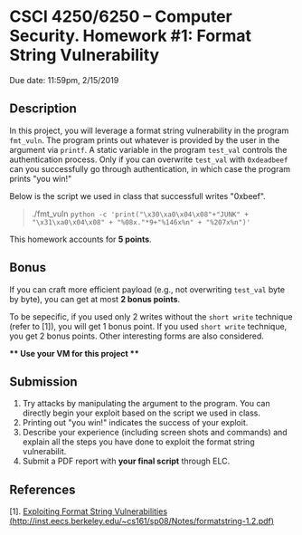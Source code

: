 # **CSCI 4250/6250 – Computer Security. Homework #1: Format String Vulnerability**

Due date: 11:59pm, 2/15/2019

## **Description**

In this project, you will leverage a format string vulnerability in the program `fmt_vuln`. The program prints out whatever is provided by the user in the argument via `printf`. A static variable in the program `test_val` controls the authentication process. Only if you can overwrite `test_val` with `0xdeadbeef` can you successfully go through authentication, in which case the program prints "you win!"

Below is the script we used in class that successfull writes "0xbeef".

> ./fmt_vuln `python -c 'print("\x30\xa0\x04\x08"+"JUNK" + "\x31\xa0\x04\x08" + "%08x."*9+"%146x%n" + "%207x%n")'`

This homework accounts for **5 points**.

## **Bonus**

If you can craft more efficient payload (e.g., not overwriting `test_val` byte by byte), you can get at most **2 bonus points**.

To be sepecific, if you used only 2 writes without the `short write` technique (refer to [1]), you will get 1 bonus point. If you used `short write` technique, you get 2 bonus points. Other interesting forms are also considered.

**\*\* Use your VM for this project \*\***

## Submission

1. Try attacks by manipulating the argument to the program. You can directly begin your exploit based on the script we used in class.
2. Printing out "you win!" indicates the success of your exploit.
3. Describe your experience (including screen shots and commands) and explain all the steps you have done to exploit the format string vulnerabilit.
4. Submit a PDF report with **your final script** through ELC.

## References

[1]. [Exploiting Format String Vulnerabilities (http://inst.eecs.berkeley.edu/~cs161/sp08/Notes/formatstring-1.2.pdf)](http://inst.eecs.berkeley.edu/~cs161/sp08/Notes/formatstring-1.2.pdf)




